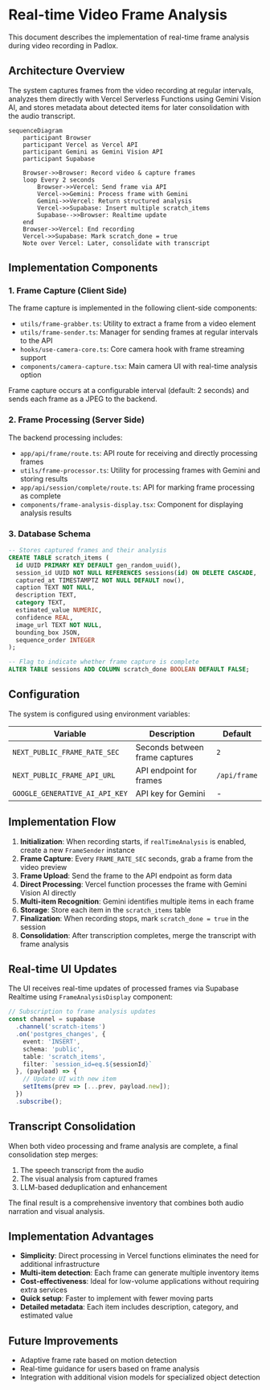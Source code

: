 # Real-time Video Frame Analysis

This document describes the implementation of real-time frame analysis during video recording in Padlox.

## Architecture Overview

The system captures frames from the video recording at regular intervals, analyzes them directly with Vercel Serverless Functions using Gemini Vision AI, and stores metadata about detected items for later consolidation with the audio transcript.

```mermaid
sequenceDiagram
    participant Browser
    participant Vercel as Vercel API
    participant Gemini as Gemini Vision API
    participant Supabase
    
    Browser->>Browser: Record video & capture frames
    loop Every 2 seconds
        Browser->>Vercel: Send frame via API
        Vercel->>Gemini: Process frame with Gemini
        Gemini->>Vercel: Return structured analysis
        Vercel->>Supabase: Insert multiple scratch_items
        Supabase-->>Browser: Realtime update
    end
    Browser->>Vercel: End recording
    Vercel->>Supabase: Mark scratch_done = true
    Note over Vercel: Later, consolidate with transcript
```

## Implementation Components

### 1. Frame Capture (Client Side)

The frame capture is implemented in the following client-side components:

- `utils/frame-grabber.ts`: Utility to extract a frame from a video element
- `utils/frame-sender.ts`: Manager for sending frames at regular intervals to the API
- `hooks/use-camera-core.ts`: Core camera hook with frame streaming support
- `components/camera-capture.tsx`: Main camera UI with real-time analysis option

Frame capture occurs at a configurable interval (default: 2 seconds) and sends each frame as a JPEG to the backend.

### 2. Frame Processing (Server Side)

The backend processing includes:

- `app/api/frame/route.ts`: API route for receiving and directly processing frames
- `utils/frame-processor.ts`: Utility for processing frames with Gemini and storing results
- `app/api/session/complete/route.ts`: API for marking frame processing as complete
- `components/frame-analysis-display.tsx`: Component for displaying analysis results

### 3. Database Schema

```sql
-- Stores captured frames and their analysis
CREATE TABLE scratch_items (
  id UUID PRIMARY KEY DEFAULT gen_random_uuid(),
  session_id UUID NOT NULL REFERENCES sessions(id) ON DELETE CASCADE,
  captured_at TIMESTAMPTZ NOT NULL DEFAULT now(),
  caption TEXT NOT NULL,
  description TEXT,
  category TEXT,
  estimated_value NUMERIC,
  confidence REAL,
  image_url TEXT NOT NULL,
  bounding_box JSON,
  sequence_order INTEGER
);

-- Flag to indicate whether frame capture is complete
ALTER TABLE sessions ADD COLUMN scratch_done BOOLEAN DEFAULT FALSE;
```

## Configuration

The system is configured using environment variables:

| Variable | Description | Default |
|----------|-------------|---------|
| `NEXT_PUBLIC_FRAME_RATE_SEC` | Seconds between frame captures | `2` |
| `NEXT_PUBLIC_FRAME_API_URL` | API endpoint for frames | `/api/frame` |
| `GOOGLE_GENERATIVE_AI_API_KEY` | API key for Gemini | - |

## Implementation Flow

1. **Initialization**: When recording starts, if `realTimeAnalysis` is enabled, create a new `FrameSender` instance
2. **Frame Capture**: Every `FRAME_RATE_SEC` seconds, grab a frame from the video preview
3. **Frame Upload**: Send the frame to the API endpoint as form data
4. **Direct Processing**: Vercel function processes the frame with Gemini Vision AI directly
5. **Multi-item Recognition**: Gemini identifies multiple items in each frame
6. **Storage**: Store each item in the `scratch_items` table
7. **Finalization**: When recording stops, mark `scratch_done = true` in the session
8. **Consolidation**: After transcription completes, merge the transcript with frame analysis

## Real-time UI Updates

The UI receives real-time updates of processed frames via Supabase Realtime using `FrameAnalysisDisplay` component:

```typescript
// Subscription to frame analysis updates
const channel = supabase
  .channel('scratch-items')
  .on('postgres_changes', { 
    event: 'INSERT', 
    schema: 'public', 
    table: 'scratch_items',
    filter: `session_id=eq.${sessionId}` 
  }, (payload) => {
    // Update UI with new item
    setItems(prev => [...prev, payload.new]);
  })
  .subscribe();
```

## Transcript Consolidation

When both video processing and frame analysis are complete, a final consolidation step merges:

1. The speech transcript from the audio
2. The visual analysis from captured frames
3. LLM-based deduplication and enhancement

The final result is a comprehensive inventory that combines both audio narration and visual analysis.

## Implementation Advantages

- **Simplicity**: Direct processing in Vercel functions eliminates the need for additional infrastructure
- **Multi-item detection**: Each frame can generate multiple inventory items
- **Cost-effectiveness**: Ideal for low-volume applications without requiring extra services
- **Quick setup**: Faster to implement with fewer moving parts
- **Detailed metadata**: Each item includes description, category, and estimated value

## Future Improvements

- Adaptive frame rate based on motion detection
- Real-time guidance for users based on frame analysis
- Integration with additional vision models for specialized object detection 